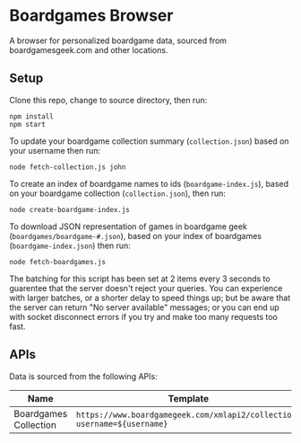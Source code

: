 # Boardgames Browser

A browser for personalized boardgame data, sourced from boardgamesgeek.com and other locations.

## Setup

Clone this repo, change to source directory, then run:
```
npm install
npm start
```

To update your boardgame collection summary (`collection.json`) based on your username then run:

```
node fetch-collection.js john
```

To create an index of boardgame names to ids (`boardgame-index.js`), based on your boardgame collection (`collection.json`), then run:

```
node create-boardgame-index.js
```

To download JSON representation of games in boardgame geek (`boardgames/boardgame-#.json`), based on your index of boardgames (`boardgame-index.json`) then run:

```
node fetch-boardgames.js
```

The batching for this script has been set at 2 items every 3 seconds to guarentee that the server doesn't reject your queries. You can experience with larger batches, or a shorter delay to speed things up; but be aware that the server can return "No server available" messages; or you can end up with socket disconnect errors if you try and make too many requests too fast.

## APIs

Data is sourced from the following APIs:

| Name                  | Template                                                                |
| --------------------- | ----------------------------------------------------------------------- |
| Boardgames Collection | `https://www.boardgamegeek.com/xmlapi2/collection?username=${username}` |
